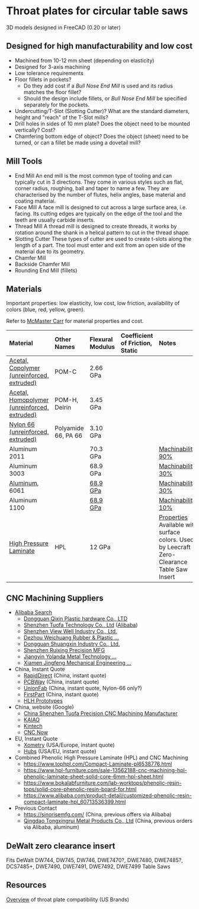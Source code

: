 # Throat plates for circular table saws

3D models designed in FreeCAD (0.20 or later)

## Designed for high manufacturability and low cost

* Machined from 10-12 mm sheet (depending on elasticity)
* Designed for 3-axis machining
* Low tolerance requirements
* Floor fillets in pockets?
  * Do they add cost if a _Bull Nose End Mill_ is used and its radius matches the floor fillet?
  * Should the design include fillets, or _Bull Nose End Mill_ be specified separately for the pockets.
* Undercutting/T-Slot (Slotting Cutter)?
  What are the standard diameters, height and "reach" of the T-Slot mills?
* Drill holes in sides of 10 mm plate?
  Does the object need to be mounted vertically? Cost?
* Chamfering bottom edge of object?
  Does the object (sheet) need to be turned, or can a fillet be made using a dovetail mill?


## Mill Tools

* End Mill
  An end mill is the most common type of tooling and can typically cut in 3 directions. They come in various styles such as flat, corner radius, roughing, ball and taper to name a few. They are characterised by the number of flutes, helix angles, base material and coating material.
* Face Mill
  A face mill is designed to cut across a large surface area, i.e. facing. Its cutting edges are typically on the edge of the tool and the teeth are usually carbide inserts.
* Thread Mill
  A thread mill is designed to create threads, it works by rotation around the shank in a helical pattern to cut in the thread shape.
* Slotting Cutter
  These types of cutter are used to create t-slots along the length of a part. The tool must enter and exit from an open side of the material due to its geometry.
* Chamfer Mill
* Backside Chamfer Mill
* Rounding End Mill (fillets)

## Materials

Important properties: low elasticity, low cost, low friction, availability of colors (blue, red, yellow, green).

Refer to [McMaster Carr](https://www.mcmaster.com/plastics/shape~sheet-and-bar/) for material properties and cost.

| Material | Other Names | Flexural Modulus | Coefficient of Friction, Static | Notes |
| :--- | :--- | :--- | :--- | :--- |
| [Acetal, Copolymer (unreinforced, extruded)](https://www.matweb.com/search/DataSheet.aspx?MatGUID=41729a655cb24c949f1361cc6b5b1a5d) | POM-C | 2.66 GPa	| |
| [Acetal, Homopolymer (unreinforced, extruded)](https://www.matweb.com/search/DataSheet.aspx?MatGUID=c6564de5b78a4887850d777d445c9ca7) | POM-H, Delrin | 3.45 GPa | |
| [Nylon 66  (unreinforced, extruded)](https://www.matweb.com/search/DataSheet.aspx?MatGUID=25c36a3b22a44c0784cc29aae943a550) | Polyamide 66, PA 66 | 3.10 GPa | | |
| Aluminum 2011 | | 70.3 GPa | | [Machinability: 90%](https://www.matweb.com/search/DataSheet.aspx?MatGUID=8c05024423d64aaab0148295c5a57067) |
| Aluminum 3003 | | 68.9 GPa | | [Machinability: 30%](https://www.matweb.com/search/DataSheet.aspx?MatGUID=fd4a40f87d3f4912925e5e6eab1fbc40) |
| [Aluminum](https://en.wikipedia.org/wiki/Aluminium_alloy#Wrought_alloys), 6061 | | [68.9 GPa](https://www.matweb.com/search/datasheet.aspx?MatGUID=626ec8cdca604f1994be4fc2bc6f7f63) | | [Machinability: 30%](https://www.matweb.com/search/datasheet.aspx?MatGUID=626ec8cdca604f1994be4fc2bc6f7f63) |
| Aluminum 1100 | | [68.9 GPa](https://www.matweb.com/search/DataSheet.aspx?MatGUID=db0307742df14c8f817bd8d62207368e) | | [Machinability: 10%](https://www.matweb.com/search/datasheet.aspx?matguid=db0307742df14c8f817bd8d62207368e) |
| [High Pressure Laminate](https://www.alibaba.com/showroom/hpl.html) | HPL | 12 GPa | | [Properties](https://aciplastics.net/wp-content/uploads/2014/11/High-Pressure-LaminatesHPL-Properties.pdf) Available with surface colors. Used by Leecraft Zero-Clearance Table Saw Insert |


## CNC Machining Suppliers

* [Alibaba Search](https://www.alibaba.com/trade/search?fsb=y&IndexArea=product_en&categoryId=100004566&keywords=cnc+milling&knowledgeGraphId=100000004-10000000053%2C100001543-10000048389%2C100007633-10000050672&tab=all&viewtype=L&)
  * [Dongguan Qixin Plastic hardware Co., LTD](https://www.alibaba.com/product-detail/High-Precision-Factory-Direct-Turning-Milling_1600640947291.html)
  * [Shenzhen Tuofa Technology Co., Ltd](https://www.tuofa-cncmachining.com/cnc-machining-service/cnc-milling/)  ([Alibaba](https://www.alibaba.com/product-detail/Custom-Cnc-Machining-Milling-Turning-Plastic_1600122747548.html))
  * [Shenzhen View Well Industry Co., Ltd.](https://www.alibaba.com/product-detail/High-precision-custom-cnc-machining-parts_1600209551326.html)
  * [Dezhou Weichuang Rubber & Plastic ...](https://www.alibaba.com/product-detail/Customized-Plastic-Nylon-POM-HDPE-CNC_1600462421882.html)
  * [Dongguan Shuangxin Industry Co., Ltd.](https://www.alibaba.com/product-detail/Custom-CNC-Machining-Milling-Milled-Turning_1600380920277.html)
  * [Shenzhen Ruixing Precision MFG](https://www.alibaba.com/product-detail/Customized-Cnc-Turned-Milling-Peek-Pom_1600584209321.html)
  * [Jiangyin Yolanda Metal Technology ...](https://www.alibaba.com/product-detail/POM-Nylon-PEEK-ABS-Various-Colors_1600598442696.html)
  * [Xiamen Jingfeng Mechanical Engineering ...](https://www.alibaba.com/product-detail/Free-sample-5-Axis-Peek-Plastic_1600607551764.html)
* China, Instant Quote
  * [RapidDirect](https://www.rapiddirect.com/services/cnc-milling/) (China, instant quote)
  * [PCBWay](https://www.pcbway.com/rapid-prototyping/manufacture/?type=1&reffercode=TOP) (China, instant quote)
  * [UnionFab](https://www.unionfab.com/service/cnc-milling) (China, instant quote, Nylon-66 only?)
  * [FirstPart](https://firstpart.com/cnc-milling/) (China, instant quote)
  * [HLH Prototypes](https://www.hlhprototypes.com/cnc-machining/)
* China, website (Google)
  * [China Shenzhen Tuofa Precision CNC Machining Manufacturer](https://www.tuofa-cncmachining.com/cnc-machining-service/cnc-milling/)
  * [KAIAO](https://www.kaiaorapid.com/cnc-machining/)
  * [Kintech](https://www.kintec-machining.com/CNC-Milling-Services.html)
  * [CNC Now](https://cncnow.com/cnc-milling-services/)
* EU, Instant Quote
  * [Xometry](https://xometry.eu/en/cnc-milling/)  (USA/Europe, instant quote)
  * [Hubs](https://www.hubs.com/cnc-machining/cnc-milling-service/) (USA/EU, instant quote)
* Combined Phenolic High Pressure Laminate (HPL) and CNC Machining
  * https://www.tophpl.com/Compact-Laminate-pl6538776.html
  * https://www.hpl-furniture.com/sale-13562188-cnc-machining-hpl-phenolic-laminate-sheet-solid-core-6mm-hpl-sheet.html
  * https://www.bokalabfurniture.com/lab-worktops/phenolic-resin-tops/solid-core-phenolic-resin-board-for.html
  * https://www.alibaba.com/product-detail/customized-phenolic-resin-compact-laminate-hpl_60713536399.html
* Previous Contact
  * https://sinorisemfg.com/ (China, previous offers via Alibaba)
  * [Qingdao Tongxingrui Metal Products Co., Ltd](https://www.company-list.org/qingdao_tongxingrui_metal_products_co_ltd.html) (China, previous orders via Alibaba, aluminum)

## DeWalt zero clearance insert

Fits DeWalt DW744, DW745, DW746, DWE7470?, DWE7480, DWE7485?, DCS7485+, DWE7490, DWE7491, DWE7492, DWE7499 Table Saws

## Resources

[Overview](https://www.highlandwoodworking.com/zero-clearancethroatplate.aspx) of throat plate compatibility (US Brands)




